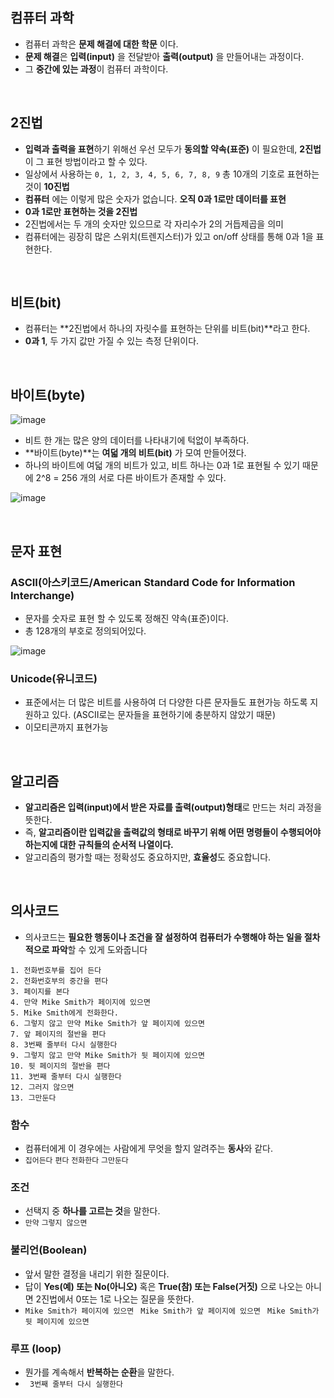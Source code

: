 ## 컴퓨터 과학
- 컴퓨터 과학은 **문제 해결에 대한 학문** 이다.
- **문제 해결**은 **입력(input)** 을 전달받아 **출력(output)** 을 만들어내는 과정이다.
- 그 **중간에 있는 과정**이 컴퓨터 과학이다.

<br>

## 2진법
-  **입력과 출력을 표현**하기 위해선 우선 모두가 **동의할 약속(표준)** 이 필요한데, **2진법**이 그 표현 방법이라고 할 수 있다.
-  일상에서 사용하는 ```0, 1, 2, 3, 4, 5, 6, 7, 8, 9``` 총 10개의 기호로 표현하는 것이 **10진법**
-  **컴퓨터** 에는 이렇게 많은 숫자가 없습니다. **오직 0과 1로만 데이터를 표현**
-  **0과 1로만 표현하는 것을 2진법**
-  2진법에서는 두 개의 숫자만 있으므로 각 자리수가 2의 거듭제곱을 의미
-  컴퓨터에는 굉장히 많은 스위치(트렌지스터)가 있고 on/off 상태를 통해 0과 1을 표현한다.

<br>

## 비트(bit)
- 컴퓨터는 **2진법에서 하나의 자릿수를 표현하는 단위를 비트(bit)**라고 한다.
- **0과 1**, 두 가지 값만 가질 수 있는 측정 단위이다.

<br>

## 바이트(byte)
![image]() 
 
- 비트 한 개는 많은 양의 데이터를 나타내기에 턱없이 부족하다.
- **바이트(byte)**는 **여덟 개의 비트(bit)** 가 모여 만들어졌다.
- 하나의 바이트에 여덟 개의 비트가 있고, 비트 하나는 0과 1로 표현될 수 있기 때문에 2^8 = 256 개의 서로 다른 바이트가 존재할 수 있다.

![image]() 


<br>

## 문자 표현

### ASCII(아스키코드/American Standard Code for Information Interchange) 
- 문자를 숫자로 표현 할 수 있도록 정해진 약속(표준)이다.
- 총 128개의 부호로 정의되어있다. 

![image]()

### Unicode(유니코드)
- 표준에서는 더 많은 비트를 사용하여 더 다양한 다른 문자들도 표현가능 하도록 지원하고 있다. (ASCII로는 문자들을 표현하기에 충분하지 않았기 때문)
- 이모티콘까지 표현가능

<br>

## 알고리즘
- **알고리즘은 입력(input)에서 받은 자료를 출력(output)형태**로 만드는 처리 과정을 뜻한다.
- 즉, **알고리즘이란 입력값을 출력값의 형태로 바꾸기 위해 어떤 명령들이 수행되어야 하는지에 대한 규칙들의 순서적 나열이다.**
- 알고리즘의 평가할 때는 정확성도 중요하지만, **효율성**도 중요합니다.


<br>

## 의사코드
- 의사코드는 **필요한 행동이나 조건을 잘 설정하여 컴퓨터가 수행해야 하는 일을 절차적으로 파악**할 수 있게 도와줍니다

```
1. 전화번호부를 집어 든다
2. 전화번호부의 중간을 편다
3. 페이지를 본다
4. 만약 Mike Smith가 페이지에 있으면
5. Mike Smith에게 전화한다.
6. 그렇지 않고 만약 Mike Smith가 앞 페이지에 있으면
7. 앞 페이지의 절반을 편다
8. 3번째 줄부터 다시 실행한다
9. 그렇지 않고 만약 Mike Smith가 뒷 페이지에 있으면
10. 뒷 페이지의 절반을 편다
11. 3번째 줄부터 다시 실행한다
12. 그러지 않으면
13. 그만둔다
```

### 함수
  - 컴퓨터에게 이 경우에는 사람에게 무엇을 할지 알려주는 **동사**와 같다.
  - ``` 집어든다 ``` ``` 편다 ``` ``` 전화한다 ``` ``` 그만둔다 ``` 
### 조건
  - 선택지 중 **하나를 고르는 것**을 말한다.  
  - ```만약``` ```그렇지 않으면```
### 불리언(Boolean)
  - 앞서 말한 결정을 내리기 위한 질문이다.
  - 답이 **Yes(예) 또는 No(아니오)** 혹은 **True(참) 또는 False(거짓)** 으로 나오는 아니면 2진법에서 0또는 1로 나오는 질문을 뜻한다.
  - ``` Mike Smith가 페이지에 있으면 ``` ``` Mike Smith가 앞 페이지에 있으면``` ``` Mike Smith가 뒷 페이지에 있으면```
### 루프 (loop)
  - 뭔가를 계속해서 **반복하는 순환**을 말한다.
  - ```  3번째 줄부터 다시 실행한다 ```



